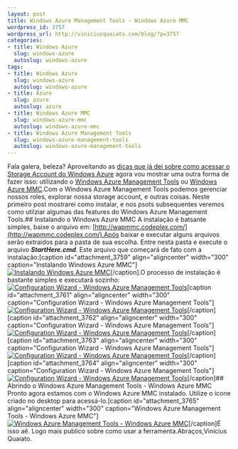 ```yaml
--- 
layout: post
title: Windows Azure Management Tools - Windows Azure MMC
wordpress_id: 3757
wordpress_url: http://viniciusquaiato.com/blog/?p=3757
categories: 
- title: Windows Azure
  slug: windows-azure
  autoslug: windows-azure
tags: 
- title: Windows Azure
  slug: windows-azure
  autoslug: windows-azure
- title: Azure
  slug: azure
  autoslug: azure
- title: Windows Azure MMC
  slug: windows-azure-mmc
  autoslug: windows-azure-mmc
- title: Windows Azure Management Tools
  slug: windows-azure-management-tools
  autoslug: windows-azure-management-tools
---
```

Fala galera, beleza? Aproveitando as [dicas que já dei sobre como acessar o Storage Account do Windows Azure](http://viniciusquaiato.com/blog/azure-storage-explorer-e-cerebrata-cloud-storage-studio/) agora vou mostrar uma outra forma de fazer isso: utilizando o [Windows Azure Management Tools](http://wapmmc.codeplex.com/) ou [Windows Azure MMC](http://wapmmc.codeplex.com/).Com o Windows Azure Management Tools podemos gerenciar nossos roles, explorar nossa storage account, e outras coisas. Neste primeiro post mostrarei como instalar, e nos psots subsequentes veremos como utilziar algumas das features do Windows Azure Management Tools.## Instalando o Windows Azure MMC
A instalação é batsante simples, baixe o arquivo em: [http://wapmmc.codeplex.com/](http://wapmmc.codeplex.com/).Após baixar e executar alguns arquivos serão extraídos para a pasta de sua escolha. Entre nesta pasta e execute o arquivo **_StartHere.cmd_**. Este arquivo que começará de fato com a instalação:[caption id="attachment_3759" align="aligncenter" width="300" caption="Instalando Windows Azure MMC"][![Instalando Windows Azure MMC](http://viniciusquaiato.com/blog/wp-content/uploads/2011/07/AzureMMC_2011-07-14_19-04-11-300x182.png "Instalando Windows Azure MMC")](http://viniciusquaiato.com/blog/wp-content/uploads/2011/07/AzureMMC_2011-07-14_19-04-11.png)[/caption].O processo de instalação é bastante simples e executará sozinho:[![Configuration Wizard - Windows Azure Management Tools](http://viniciusquaiato.com/blog/wp-content/uploads/2011/07/Configuration-Wizard-Windows-Azure-Management-Tools_2011-07-14_14-43-52-300x193.png "Configuration Wizard - Windows Azure Management Tools")](http://viniciusquaiato.com/blog/wp-content/uploads/2011/07/Configuration-Wizard-Windows-Azure-Management-Tools_2011-07-14_14-43-52.png)[caption id="attachment_3761" align="aligncenter" width="300" caption="Configuration Wizard - Windows Azure Management Tools"][![Configuration Wizard - Windows Azure Management Tools](http://viniciusquaiato.com/blog/wp-content/uploads/2011/07/Configuration-Wizard-Windows-Azure-Management-Tools_2011-07-14_14-44-00-300x193.png "Configuration Wizard - Windows Azure Management Tools")](http://viniciusquaiato.com/blog/wp-content/uploads/2011/07/Configuration-Wizard-Windows-Azure-Management-Tools_2011-07-14_14-44-00.png)[/caption][caption id="attachment_3762" align="aligncenter" width="300" caption="Configuration Wizard - Windows Azure Management Tools"][![Configuration Wizard - Windows Azure Management Tools](http://viniciusquaiato.com/blog/wp-content/uploads/2011/07/Configuration-Wizard-Windows-Azure-Management-Tools_2011-07-14_14-44-14-300x193.png "Configuration Wizard - Windows Azure Management Tools")](http://viniciusquaiato.com/blog/wp-content/uploads/2011/07/Configuration-Wizard-Windows-Azure-Management-Tools_2011-07-14_14-44-14.png)[/caption][caption id="attachment_3763" align="aligncenter" width="300" caption="Configuration Wizard - Windows Azure Management Tools"][![Configuration Wizard - Windows Azure Management Tools](http://viniciusquaiato.com/blog/wp-content/uploads/2011/07/Configuration-Wizard-Windows-Azure-Management-Tools_2011-07-14_14-44-29-300x193.png "Configuration Wizard - Windows Azure Management Tools")](http://viniciusquaiato.com/blog/wp-content/uploads/2011/07/Configuration-Wizard-Windows-Azure-Management-Tools_2011-07-14_14-44-29.png)[/caption][caption id="attachment_3764" align="aligncenter" width="300" caption="Configuration Wizard - Windows Azure Management Tools"][![Configuration Wizard - Windows Azure Management Tools](http://viniciusquaiato.com/blog/wp-content/uploads/2011/07/Configuration-Wizard-Windows-Azure-Management-Tools_2011-07-14_14-49-07-300x193.png "Configuration Wizard - Windows Azure Management Tools")](http://viniciusquaiato.com/blog/wp-content/uploads/2011/07/Configuration-Wizard-Windows-Azure-Management-Tools_2011-07-14_14-49-07.png)[/caption]## Abrindo o Windows Azure Management Tools - Windows Azure MMC
Pronto agora estamos com o Windows Azure MMC instalado. Utilize o ícone criado no desktop para acessá-lo.[caption id="attachment_3765" align="aligncenter" width="300" caption="Windows Azure Management Tools - Windows Azure MMC"][![Windows Azure Management Tools - Windows Azure MMC](http://viniciusquaiato.com/blog/wp-content/uploads/2011/07/WindowsAzureMmc-Console-Root_2011-07-14_14-50-47-300x205.png "Windows Azure Management Tools - Windows Azure MMC")](http://viniciusquaiato.com/blog/wp-content/uploads/2011/07/WindowsAzureMmc-Console-Root_2011-07-14_14-50-47.png)[/caption]É isso aê. Logo mais publico sobre como usar a ferramenta.Abraços,Vinicius Quaiato.

